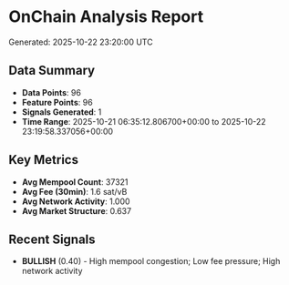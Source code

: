 # OnChain Analysis Report
Generated: 2025-10-22 23:20:00 UTC

## Data Summary
- **Data Points**: 96
- **Feature Points**: 96
- **Signals Generated**: 1
- **Time Range**: 2025-10-21 06:35:12.806700+00:00 to 2025-10-22 23:19:58.337056+00:00

## Key Metrics
- **Avg Mempool Count**: 37321
- **Avg Fee (30min)**: 1.6 sat/vB
- **Avg Network Activity**: 1.000
- **Avg Market Structure**: 0.637

## Recent Signals
- **BULLISH** (0.40) - High mempool congestion; Low fee pressure; High network activity
